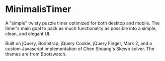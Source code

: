 # MinimalisTimer
A "simple" twisty puzzle timer optimized for both desktop and mobile. The timer's main goal to pack as much functionality as possible into a simple, clean, and elegant UI.

Built on jQuery, Bootstrap, jQuery Cookie, jQuery Finger, Mark 2, and a custom Javascript implementation of Chen Shuang's Skewb solver. The themes are from Bootswatch.
